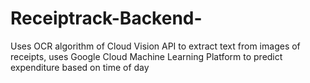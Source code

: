 # Receiptrack-Backend-
Uses OCR algorithm of Cloud Vision API to extract text from images of receipts, uses Google Cloud Machine Learning Platform to predict expenditure based on time of day
